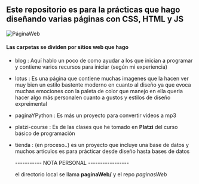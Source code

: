 ## Este repositorio es para la prácticas que hago diseñando varias páginas con **CSS**, **HTML** y **JS** 

![PáginaWeb](https://th.bing.com/th/id/OIP.v2TAZuWDPGisLglbSUaNPAAAAA?rs=1&pid=ImgDetMain)

#### Las carpetas se dividen por sitios web que hago 

- blog :
   Aquí hablo un poco de como ayudar a los que inician a programar y contiene
  varios recursos para iniciar (según mi experiencia)
- lotus :
  Es una página que contiene muchas imagenes que la hacen ver muy bien
  un estilo bastente moderno en cuanto al diseño ya que evoca muchas emociones
  con la paleta de color que manejo en ella queria hacer algo más personalen cuanto a gustos y estilos de diseño expreimental
- paginaYPython :
    Es más un proyecto para convertir videos a mp3
- platzi-course :
    Es de las clases que he tomado en **Platzi** del curso básico de programación 
- tienda : (en proceso..)
    es un proyecto que incluye una base de datos y muchos artículos
    es para prácticar desde diseño hasta bases de datos 



    ----------- NOTA PERSONAL -----------------

  el directorio local se llama **paginaWeb/** y el repo _paginasWeb_
